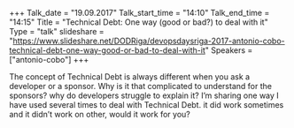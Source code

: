 +++
Talk_date = "19.09.2017"
Talk_start_time = "14:10"
Talk_end_time = "14:15"
Title = "Technical Debt: One way (good or bad?) to deal with it"
Type = "talk"
slideshare = "https://www.slideshare.net/DODRiga/devopsdaysriga-2017-antonio-cobo-technical-debt-one-way-good-or-bad-to-deal-with-it"
Speakers = ["antonio-cobo"]
+++

<p>The concept of Technical Debt is always different when you ask a developer or a sponsor. Why is it that complicated to understand for the sponsors? why do developers struggle to explain it? I’m sharing one way I have used several times to deal with Technical Debt. it did work sometimes and it didn’t work on other, would it work for you?</p>